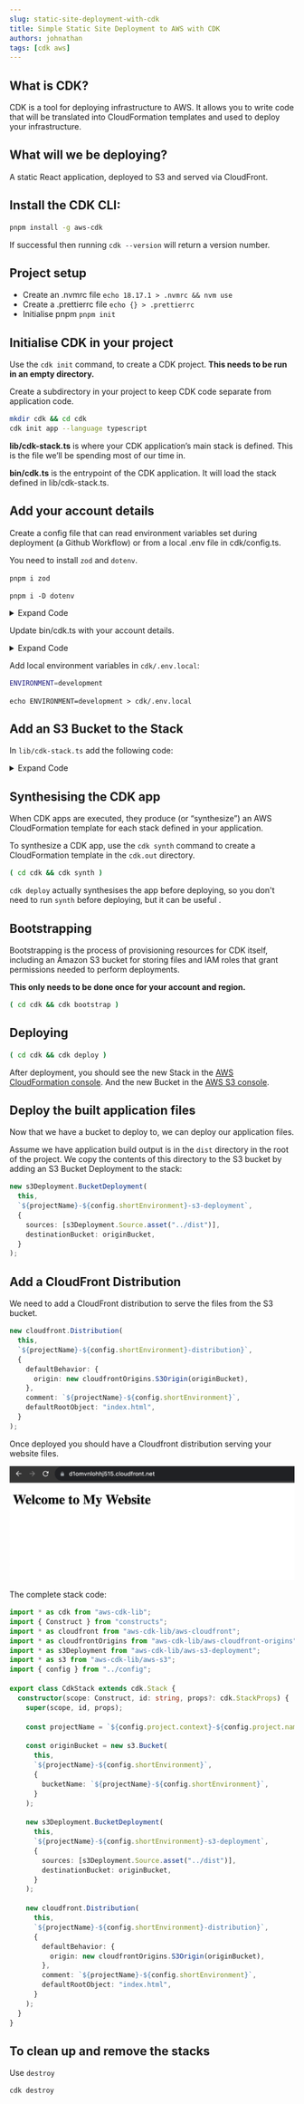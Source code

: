 ```yaml
---
slug: static-site-deployment-with-cdk
title: Simple Static Site Deployment to AWS with CDK
authors: johnathan
tags: [cdk aws]
---
```


## What is CDK?

CDK is a tool for deploying infrastructure to AWS. It allows you to write code that will be translated into CloudFormation templates and used to deploy your infrastructure.

## What will we be deploying?

A static React application, deployed to S3 and served via CloudFront.

## Install the CDK CLI:

```bash
pnpm install -g aws-cdk
```

If successful then running `cdk --version` will return a version number.

## Project setup

- Create an .nvmrc file `echo 18.17.1 > .nvmrc && nvm use`
- Create a .prettierrc file `echo {} > .prettierrc`
- Initialise pnpm `pnpm init`

## Initialise CDK in your project

Use the `cdk init` command, to create a CDK project. **This needs to be run in an empty directory.**

Create a subdirectory in your project to keep CDK code separate from application code.

```bash
mkdir cdk && cd cdk
cdk init app --language typescript
```

**lib/cdk-stack.ts** is where your CDK application’s main stack is defined. This is the file we’ll be spending most of our time in.

**bin/cdk.ts** is the entrypoint of the CDK application. It will load the stack defined in lib/cdk-stack.ts.

## Add your account details

Create a config file that can read environment variables set during deployment (a Github Workflow) or from a local .env file in cdk/config.ts.

You need to install `zod` and `dotenv`.

`pnpm i zod`

`pnpm i -D dotenv`

<details>
<summary>Expand Code</summary>

```typescript
import { z } from "zod";
require("dotenv").config({ path: `.env.local`, override: true });

const envVarsSchema = z.object({
  AWS_ACCOUNT: z.string().default("YOUR ACCOUNT ID"),
  AWS_REGION: z.string().default("eu-central-1"),
  ENVIRONMENT: z.enum(["local", "development", "production"]),
});

export type ApiEnvironment = z.input<typeof envVarsSchema>;

const envVars = envVarsSchema.safeParse(process.env);
if (!envVars.success) {
  // eslint-disable-next-line no-console
  console.error("There is an error with your environment variables.");
  throw envVars.error;
}

export const config = {
  environment: envVars.data.ENVIRONMENT,
  project: {
    context: "website" as const,
    name: "frontend" as const,
  },
  shortEnvironment:
    envVars.data.ENVIRONMENT === "production"
      ? ("prod" as const)
      : ("dev" as const),
  aws: {
    account: envVars.data.AWS_ACCOUNT,
    region: envVars.data.AWS_REGION,
  },
};
```

</details>

Update bin/cdk.ts with your account details.

<details>
<summary>Expand Code</summary>

```typescript
#!/usr/bin/env node
import "source-map-support/register";
import * as cdk from "aws-cdk-lib";
import { CdkStack } from "../lib/cdk-stack";
import { config } from "../config";

const app = new cdk.App();
const projectName = `${config.project.context}-${config.project.name}`;
const stackName = `${projectName}-${config.shortEnvironment}`;

new CdkStack(app, stackName, {
  stackName,
  tags: {
    context: config.project.context,
    service: config.project.name,
    environment: config.environment,
  },
  env: {
    account: config.aws.account,
    region: config.aws.region,
  },
});
```

</details>

Add local environment variables in `cdk/.env.local`:

```bash
ENVIRONMENT=development
```

`echo ENVIRONMENT=development > cdk/.env.local`

## Add an S3 Bucket to the Stack

In `lib/cdk-stack.ts` add the following code:

<details>
<summary>Expand Code</summary>

```typescript
import * as cdk from "aws-cdk-lib";
import { Construct } from "constructs";
import * as s3 from "aws-cdk-lib/aws-s3";
import { config } from "../config";

export class CdkStack extends cdk.Stack {
  constructor(scope: Construct, id: string, props?: cdk.StackProps) {
    super(scope, id, props);

    const projectName = `${config.project.context}-${config.project.name}`;

    new s3.Bucket(this, `${projectName}-${config.shortEnvironment}`, {
      bucketName: `${projectName}-${config.shortEnvironment}`,
    });
  }
}
```

</details>

## Synthesising the CDK app

When CDK apps are executed, they produce (or “synthesize”) an AWS CloudFormation template for each stack defined in your application.

To synthesize a CDK app, use the `cdk synth` command to create a CloudFormation template in the `cdk.out` directory.

```bash
( cd cdk && cdk synth )
```

`cdk deploy` actually synthesises the app before deploying, so you don't need to run `synth` before deploying, but it can be useful .

## Bootstrapping

Bootstrapping is the process of provisioning resources for CDK itself, including an Amazon S3 bucket for storing files and IAM roles that grant permissions needed to perform deployments.

**This only needs to be done once for your account and region.**

```bash
( cd cdk && cdk bootstrap )
```

## Deploying

```bash
( cd cdk && cdk deploy )
```

After deployment, you should see the new Stack in the [AWS CloudFormation console](https://console.aws.amazon.com/cloudformation/home). And the new Bucket in the [AWS S3 console](https://s3.console.aws.amazon.com/s3/home).

## Deploy the built application files

Now that we have a bucket to deploy to, we can deploy our application files.

Assume we have application build output is in the `dist` directory in the root of the project. We copy the contents of this directory to the S3 bucket by adding an S3 Bucket Deployment to the stack:

```typescript
new s3Deployment.BucketDeployment(
  this,
  `${projectName}-${config.shortEnvironment}-s3-deployment`,
  {
    sources: [s3Deployment.Source.asset("../dist")],
    destinationBucket: originBucket,
  }
);
```

## Add a CloudFront Distribution

We need to add a CloudFront distribution to serve the files from the S3 bucket.

```typescript
new cloudfront.Distribution(
  this,
  `${projectName}-${config.shortEnvironment}-distribution}`,
  {
    defaultBehavior: {
      origin: new cloudfrontOrigins.S3Origin(originBucket),
    },
    comment: `${projectName}-${config.shortEnvironment}`,
    defaultRootObject: "index.html",
  }
);
```

Once deployed you should have a Cloudfront distribution serving your website files.

![End Result](/img/static-site-deployment-with-cdk/end-result.png)

The complete stack code:

```typescript
import * as cdk from "aws-cdk-lib";
import { Construct } from "constructs";
import * as cloudfront from "aws-cdk-lib/aws-cloudfront";
import * as cloudfrontOrigins from "aws-cdk-lib/aws-cloudfront-origins";
import * as s3Deployment from "aws-cdk-lib/aws-s3-deployment";
import * as s3 from "aws-cdk-lib/aws-s3";
import { config } from "../config";

export class CdkStack extends cdk.Stack {
  constructor(scope: Construct, id: string, props?: cdk.StackProps) {
    super(scope, id, props);

    const projectName = `${config.project.context}-${config.project.name}`;

    const originBucket = new s3.Bucket(
      this,
      `${projectName}-${config.shortEnvironment}`,
      {
        bucketName: `${projectName}-${config.shortEnvironment}`,
      }
    );

    new s3Deployment.BucketDeployment(
      this,
      `${projectName}-${config.shortEnvironment}-s3-deployment`,
      {
        sources: [s3Deployment.Source.asset("../dist")],
        destinationBucket: originBucket,
      }
    );

    new cloudfront.Distribution(
      this,
      `${projectName}-${config.shortEnvironment}-distribution}`,
      {
        defaultBehavior: {
          origin: new cloudfrontOrigins.S3Origin(originBucket),
        },
        comment: `${projectName}-${config.shortEnvironment}`,
        defaultRootObject: "index.html",
      }
    );
  }
}
```

## To clean up and remove the stacks

Use `destroy`

```
cdk destroy
```

